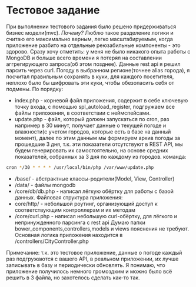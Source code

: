 # Тестовое задание

При выполнении тестового задания было решено придерживаться бизнес модели(mvc).
*Почему?*
Люблю такое разделение логики и считаю его максимально верным, легко масштабируемым, 
когда приложение разбито на отдельные реюзабильные компоненты - это здорово.
Сразу хочу отметить: у меня не было никакого опыта работы с MongoDB и больше 
всего времени я потерял на составлении аггрегирующего запроса(об этом позднее).
Данные rest api я решил парсить через curl.
Погоду в выбранном регионе(точнее alias города), я посчитал правильным сохранять в куки, 
для каждого посетителя, неплохо было бы шифровать эти куки, чтобы обезопасить себя от подмены.
По порядку:
- index.php - корневой файл приложения, содержит в себе ключевую точку входа, с помощью spl_autoload_register,
 подгружаем все файлы приложения, в соответствии с неймспейсами.
- update.php - файл, который должен запускаться по cron, раз например в 30 минут, получает данные о текущей погоде 
и влажности(с учетом городов, которые есть в базе на данный момент), далее по этим данным мы формируем архив 
погоды за прошедшие 3 дня, т.к. эти показатели отсутствуют в REST API, мы будем генерировать их самостоятельно, на основе
средних показателей, собранных за 3 дня по каждому из городов.
команда: 
```sh
cron */30 * * * * /usr/local/bin/php /var/www/update.php
```
- /base/ - абстрактные классы-родители(Model, View, Controller)
- /data/ - файлы mongodb
- /core/db/db.php - написал лёгкую обёртку для работы с базой данных.
Файловая структура приложения:
- core/http/ - небольшой роутинг, организующий доступ к соответствующим контроллерам и их методам
- /core/curl.php - написал небольшую curl-обёртку, для лёгкого и непринужденного парсинга с rest api
Думаю папки bower_components,controllers,models и views пояснения не требуют.
Основная логика приложения находится в /controllers/CityController.php

Примечание: т.к. это тестовое приложение, данные о погоде каждый раз подгружаются 
с вашего API, в реальном приложении, их лучше записывать в базу и периодически обновлять.
Я понимаю, что приложение получилось немного громоздким и можно было всё решить в 3 файла, но захотелось сделать как-то так.


